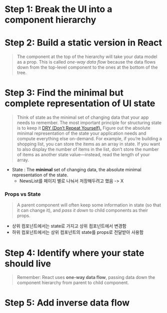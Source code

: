 # Step 1: Break the UI into a component hierarchy

# Step 2: Build a static version in React

> The component at the top of the hierarchy will take your data model as a prop. This is called _one-way data flow_ because the data flows down from the top-level component to the ones at the bottom of the tree.

# Step 3: Find the minimal but complete representation of UI state

> Think of state as the minimal set of changing data that your app needs to remember. The most important principle for structuring state is to keep it [DRY (Don’t Repeat Yourself).](https://en.wikipedia.org/wiki/Don%27t_repeat_yourself) Figure out the absolute minimal representation of the state your application needs and compute everything else on-demand. For example, if you’re building a shopping list, you can store the items as an array in state. If you want to also display the number of items in the list, don’t store the number of items as another state value—instead, read the length of your array.

- State : The **minimal** set of changing data, the absolute minimal representation of the state.
	- NewsList를 페이지 별로 나눠서 저장해두려고 했음 -> X

### Props vs State

> A parent component will often keep some information in state (so that it can change it), and _pass it down_ to child components as their props.

- 상위 컴포넌트에서는 state로 가지고 상위 컴포넌트에서 변경함
- 하위 컴포넌트에서는 상위 컴포넌트의 state를 props로 전달받아 사용함

# Step 4: Identify where your state should live 

> Remember: React uses **one-way data flow**, passing data down the component hierarchy from parent to child component.

# Step 5: Add inverse data flow 
